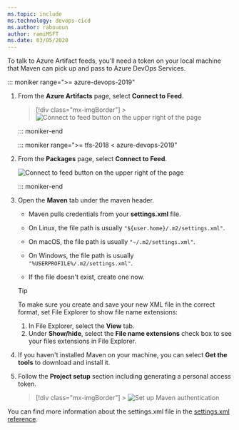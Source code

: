 ```yaml
---
ms.topic: include
ms.technology: devops-cicd
ms.author: rabououn
author: ramiMSFT
ms.date: 03/05/2020
---
```


To talk to Azure Artifact feeds, you'll need a token on your local machine that Maven can pick up and pass to Azure DevOps Services.

::: moniker range=">= azure-devops-2019"

1. From the **Azure Artifacts** page, select **Connect to Feed**.

   > [!div class="mx-imgBorder"] > ![Connect to feed button on the upper right of the page](../../media/connect-to-feed-azure-devops-newnav.png)

   ::: moniker-end

   ::: moniker range=">= tfs-2018 < azure-devops-2019"

2. From the **Packages** page, select **Connect to Feed**.

   ![Connect to feed button on the upper right of the page](../../media/connect-to-feed.png)

   ::: moniker-end

3. Open the **Maven** tab under the maven header.

   - Maven pulls credentials from your **settings.xml** file.

   - On Linux, the file path is usually `"${user.home}/.m2/settings.xml"`.

   - On macOS, the file path is usually `"~/.m2/settings.xml"`.

   - On Windows, the file path is usually `"%USERPROFILE%/.m2/settings.xml"`.

   - If the file doesn't exist, create one now.

   > [!TIP]
   > To make sure you create and save your new XML file in the correct format, set File Explorer to show file name extensions:
   >
   > 1. In File Explorer, select the **View** tab.
   > 1. Under **Show/hide**, select the **File name extensions** check box to see your files extensions in File Explorer.

4. If you haven't installed Maven on your machine, you can select **Get the tools** to download and install it.

5. Follow the **Project setup** section including generating a personal access token.

   > [!div class="mx-imgBorder"] > ![Set up Maven authentication](../../media/maven-azure-devops-newnav.png)

You can find more information about the settings.xml file in the [settings.xml reference](https://maven.apache.org/settings.html).
